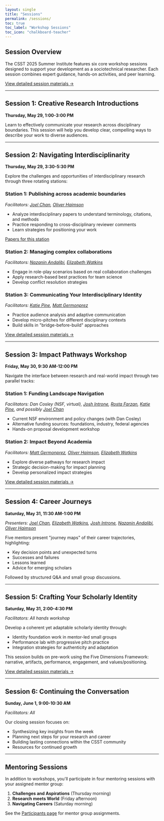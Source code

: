 ```yaml
---
layout: single
title: "Sessions"
permalink: /sessions/
toc: true
toc_label: "Workshop Sessions"
toc_icon: "chalkboard-teacher"
---
```


## Session Overview

The CSST 2025 Summer Institute features six core workshop sessions designed to support your development as a sociotechnical researcher. Each session combines expert guidance, hands-on activities, and peer learning.

[View detailed session materials →](https://docs.google.com/document/d/1aKTtfM-0vYwsf8D1TlxhZnGhEEdTilP8ANUAc-nZF4U/edit)

---

## Session 1: Creative Research Introductions
**Thursday, May 29, 1:00-3:00 PM**

Learn to effectively communicate your research across disciplinary boundaries. This session will help you develop clear, compelling ways to describe your work to diverse audiences.

---

## Session 2: Navigating Interdisciplinarity
**Thursday, May 29, 3:30-5:30 PM**

Explore the challenges and opportunities of interdisciplinary research through three rotating stations:

### Station 1: Publishing across academic boundaries
*Facilitators: [Joel Chan](/participants/#joel-chan), [Oliver Haimson](/participants/#oliver-haimson)*

- Analyze interdisciplinary papers to understand terminology, citations, and methods
- Practice responding to cross-disciplinary reviewer comments
- Learn strategies for positioning your work

[Papers for this station](https://drive.google.com/drive/folders/1ck6__ePtEPNL-qpJNBCWHgGdNOyDdMhkbFFtHgOQGN2MlPvjOYmEJeX1DWuiM7EgZjFq8XAl?usp=drive_link)

### Station 2: Managing complex collaborations
*Facilitators: [Nazanin Andalibi](/participants/#naz-andalibi), [Elizabeth Watkins](/participants/#elizabeth-watkins)*

- Engage in role-play scenarios based on real collaboration challenges
- Apply research-based best practices for team science
- Develop conflict resolution strategies

### Station 3: Communicating Your Interdisciplinary Identity
*Facilitators: [Katie Pine](/participants/#katie-pine), [Matt Germonprez](/participants/#matt-germonprez)*

- Practice audience analysis and adaptive communication
- Develop micro-pitches for different disciplinary contexts
- Build skills in "bridge-before-build" approaches

[View detailed session materials →](https://docs.google.com/document/d/1aKTtfM-0vYwsf8D1TlxhZnGhEEdTilP8ANUAc-nZF4U/edit)

---

## Session 3: Impact Pathways Workshop
**Friday, May 30, 9:30 AM-12:00 PM**

Navigate the interface between research and real-world impact through two parallel tracks:

### Station 1: Funding Landscape Navigation
*Facilitators: Dan Cosley (NSF, virtual), [Josh Introne](/participants/#josh-introne), [Rosta Farzan](/participants/#rosta-farzan), [Katie Pine](/participants/#katie-pine), and possibly [Joel Chan](/participants/#joel-chan)*

- Current NSF environment and policy changes (with Dan Cosley)
- Alternative funding sources: foundations, industry, federal agencies
- Hands-on proposal development workshop

### Station 2: Impact Beyond Academia
*Facilitators: [Matt Germonprez](/participants/#matt-germonprez), [Oliver Haimson](/participants/#oliver-haimson), [Elizabeth Watkins](/participants/#elizabeth-watkins)*

- Explore diverse pathways for research impact
- Strategic decision-making for impact planning
- Develop personalized impact strategies

[View detailed session materials →](https://docs.google.com/document/d/1aKTtfM-0vYwsf8D1TlxhZnGhEEdTilP8ANUAc-nZF4U/edit)

---

## Session 4: Career Journeys
**Saturday, May 31, 11:30 AM-1:00 PM**

*Presenters: [Joel Chan](/participants/#joel-chan), [Elizabeth Watkins](/participants/#elizabeth-watkins), [Josh Introne](/participants/#josh-introne), [Nazanin Andalibi](/participants/#naz-andalibi), [Oliver Haimson](/participants/#oliver-haimson)*

Five mentors present "journey maps" of their career trajectories, highlighting:
- Key decision points and unexpected turns
- Successes and failures
- Lessons learned
- Advice for emerging scholars

Followed by structured Q&A and small group discussions.

---

## Session 5: Crafting Your Scholarly Identity
**Saturday, May 31, 2:00-4:30 PM**

*Facilitators: All hands workshop*

Develop a coherent yet adaptable scholarly identity through:
- Identity foundation work in mentor-led small groups
- Performance lab with progressive pitch practice
- Integration strategies for authenticity and adaptation

This session builds on pre-work using the Five Dimensions Framework: narrative, artifacts, performance, engagement, and values/positioning.

[View detailed session materials →](https://docs.google.com/document/d/1aKTtfM-0vYwsf8D1TlxhZnGhEEdTilP8ANUAc-nZF4U/edit)

---

## Session 6: Continuing the Conversation
**Sunday, June 1, 9:00-10:30 AM**

*Facilitators: All*

Our closing session focuses on:
- Synthesizing key insights from the week
- Planning next steps for your research and career
- Building lasting connections within the CSST community
- Resources for continued growth

---

## Mentoring Sessions

In addition to workshops, you'll participate in four mentoring sessions with your assigned mentor group:

1. **Challenges and Aspirations** (Thursday morning)
2. **Research meets World** (Friday afternoon)
3. **Navigating Careers** (Saturday morning)

See the [Participants page](/participants/) for mentor group assignments.